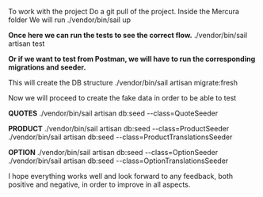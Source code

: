 To work with the project
Do a git pull of the project.
Inside the Mercura folder
We will run 
./vendor/bin/sail up

**Once here we can run the tests to see the correct flow.**
./vendor/bin/sail artisan test 

**Or if we want to test from Postman, we will have to run the corresponding migrations and seeder.**

This will create the DB structure
./vendor/bin/sail artisan migrate:fresh

Now we will proceed to create the fake data in order to be able to test 

**QUOTES**
./vendor/bin/sail artisan db:seed --class=QuoteSeeder

**PRODUCT**
./vendor/bin/sail artisan db:seed --class=ProductSeeder
./vendor/bin/sail artisan db:seed --class=ProductTranslationsSeeder

**OPTION**
./vendor/bin/sail artisan db:seed --class=OptionSeeder
./vendor/bin/sail artisan db:seed --class=OptionTranslationsSeeder

I hope everything works well and look forward to any feedback, both positive and negative, in order to improve in all aspects.
